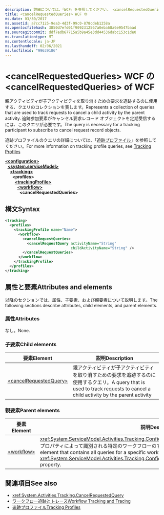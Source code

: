 ```yaml
---
description: 詳細については、「WCF」を参照してください。 <cancelRequestedQueries>
title: <cancelRequestedQueries> WCF の
ms.date: 03/30/2017
ms.assetid: a7cc7125-9ea3-4d3f-99c0-878cdeb1258a
ms.openlocfilehash: 3850d7efd01f9092312567a0eba68a6e9547baad
ms.sourcegitcommit: ddf7edb67715a5b9a45e3dd44536dabc153c1de0
ms.translationtype: MT
ms.contentlocale: ja-JP
ms.lasthandoff: 02/06/2021
ms.locfileid: "99639186"
---
```

# <a name="cancelrequestedqueries-of-wcf"></a><span data-ttu-id="82a87-103">\<cancelRequestedQueries> WCF の</span><span class="sxs-lookup"><span data-stu-id="82a87-103">\<cancelRequestedQueries> of WCF</span></span>

<span data-ttu-id="82a87-104">親アクティビティが子アクティビティを取り消すための要求を追跡するのに使用する、クエリのコレクションを表します。</span><span class="sxs-lookup"><span data-stu-id="82a87-104">Represents a collection of queries that are used to track requests to cancel a child activity by the parent activity.</span></span> <span data-ttu-id="82a87-105">追跡参加要素がキャンセル要求レコード オブジェクトを定期受信するには、このクエリが必要です。</span><span class="sxs-lookup"><span data-stu-id="82a87-105">The query is necessary for a tracking participant to subscribe to cancel request record objects.</span></span>  
  
<span data-ttu-id="82a87-106">追跡プロファイルのクエリの詳細については、「[追跡プロファイル](../../../windows-workflow-foundation/tracking-profiles.md)」を参照してください。</span><span class="sxs-lookup"><span data-stu-id="82a87-106">For more information on tracking profile queries, see [Tracking Profiles](../../../windows-workflow-foundation/tracking-profiles.md)</span></span>  
  
[**\<configuration>**](../configuration-element.md)\
&nbsp;&nbsp;[**\<system.serviceModel>**](system-servicemodel.md)\
&nbsp;&nbsp;&nbsp;&nbsp;[**\<tracking>**](tracking-of-wcf.md)\
&nbsp;&nbsp;&nbsp;&nbsp;&nbsp;&nbsp;**\<profiles>**\
&nbsp;&nbsp;&nbsp;&nbsp;&nbsp;&nbsp;&nbsp;&nbsp;[**\<trackingProfile>**](trackingprofile-of-wcf.md)\
&nbsp;&nbsp;&nbsp;&nbsp;&nbsp;&nbsp;&nbsp;&nbsp;&nbsp;&nbsp;[**\<workflow>**](workflow-of-wcf.md)\
&nbsp;&nbsp;&nbsp;&nbsp;&nbsp;&nbsp;&nbsp;&nbsp;&nbsp;&nbsp;&nbsp;&nbsp;**\<cancelRequestedQueries>**  
  
## <a name="syntax"></a><span data-ttu-id="82a87-107">構文</span><span class="sxs-lookup"><span data-stu-id="82a87-107">Syntax</span></span>  
  
```xml  
<tracking>
  <profiles>
    <trackingProfile name="Name">
      <workflow>
        <cancelRequestQueries>
          <cancelRequestQuery activityName="String"
                              childActivityName="String" />
        </cancelRequestQueries>
      </workflow>
    </trackingProfile>
  </profiles>
</tracking>
```  
  
## <a name="attributes-and-elements"></a><span data-ttu-id="82a87-108">属性と要素</span><span class="sxs-lookup"><span data-stu-id="82a87-108">Attributes and elements</span></span>  

<span data-ttu-id="82a87-109">以降のセクションでは、属性、子要素、および親要素について説明します。</span><span class="sxs-lookup"><span data-stu-id="82a87-109">The following sections describe attributes, child elements, and parent elements.</span></span>  
  
### <a name="attributes"></a><span data-ttu-id="82a87-110">属性</span><span class="sxs-lookup"><span data-stu-id="82a87-110">Attributes</span></span>

<span data-ttu-id="82a87-111">なし。</span><span class="sxs-lookup"><span data-stu-id="82a87-111">None.</span></span>
  
### <a name="child-elements"></a><span data-ttu-id="82a87-112">子要素</span><span class="sxs-lookup"><span data-stu-id="82a87-112">Child elements</span></span>
  
|<span data-ttu-id="82a87-113">要素</span><span class="sxs-lookup"><span data-stu-id="82a87-113">Element</span></span>|<span data-ttu-id="82a87-114">説明</span><span class="sxs-lookup"><span data-stu-id="82a87-114">Description</span></span>|  
|-------------|-----------------|  
|[\<cancelRequestedQuery>](cancelrequestedquery-of-wcf.md)|<span data-ttu-id="82a87-115">親アクティビティが子アクティビティを取り消すための要求を追跡するのに使用するクエリ。</span><span class="sxs-lookup"><span data-stu-id="82a87-115">A query that is used to track requests to cancel a child activity by the parent activity</span></span>|  
  
### <a name="parent-elements"></a><span data-ttu-id="82a87-116">親要素</span><span class="sxs-lookup"><span data-stu-id="82a87-116">Parent elements</span></span>  
  
|<span data-ttu-id="82a87-117">要素</span><span class="sxs-lookup"><span data-stu-id="82a87-117">Element</span></span>|<span data-ttu-id="82a87-118">説明</span><span class="sxs-lookup"><span data-stu-id="82a87-118">Description</span></span>|  
|-------------|-----------------|  
|[\<workflow>](../windows-workflow-foundation/workflow.md)|<span data-ttu-id="82a87-119"><xref:System.ServiceModel.Activities.Tracking.Configuration.ProfileWorkflowElement.ActivityDefinitionId> プロパティによって識別される特定のワークフローのすべてのクエリを格納する構成要素。</span><span class="sxs-lookup"><span data-stu-id="82a87-119">A configuration element that contains all queries for a specific workflow identified by the <xref:System.ServiceModel.Activities.Tracking.Configuration.ProfileWorkflowElement.ActivityDefinitionId> property.</span></span>|  
  
## <a name="see-also"></a><span data-ttu-id="82a87-120">関連項目</span><span class="sxs-lookup"><span data-stu-id="82a87-120">See also</span></span>

- <xref:System.Activities.Tracking.CancelRequestedQuery>
- [<span data-ttu-id="82a87-121">ワークフロー追跡とトレース</span><span class="sxs-lookup"><span data-stu-id="82a87-121">Workflow Tracking and Tracing</span></span>](../../../windows-workflow-foundation/workflow-tracking-and-tracing.md)
- [<span data-ttu-id="82a87-122">追跡プロファイル</span><span class="sxs-lookup"><span data-stu-id="82a87-122">Tracking Profiles</span></span>](../../../windows-workflow-foundation/tracking-profiles.md)
